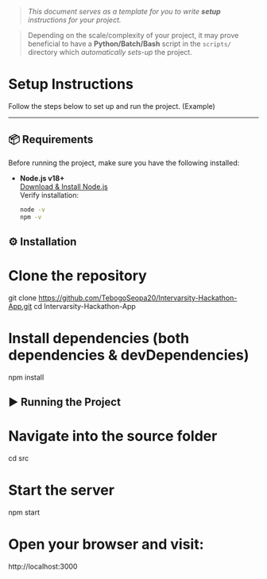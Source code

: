 > *This document serves as a template for you to write **setup** instructions for your project.* 

> Depending on the scale/complexity of your project, it may prove beneficial to have a **Python/Batch/Bash** script in the `scripts/` directory which *automatically sets-up* the project.

# Setup Instructions

Follow the steps below to set up and run the project. (Example)

---

## 📦 Requirements

Before running the project, make sure you have the following installed:

- **Node.js v18+**  
  [Download & Install Node.js](https://nodejs.org/)  
  Verify installation:  
  ```bash
  node -v
  npm -v


## ⚙️ Installation

# Clone the repository
git clone https://github.com/TebogoSeopa20/Intervarsity-Hackathon-App.git
cd Intervarsity-Hackathon-App

# Install dependencies (both dependencies & devDependencies)
npm install

## ▶️ Running the Project

# Navigate into the source folder
cd src

# Start the server
npm start

# Open your browser and visit:
http://localhost:3000
